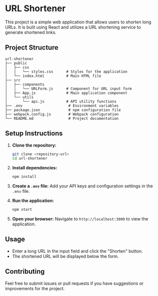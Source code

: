 # URL Shortener

This project is a simple web application that allows users to shorten long URLs. It is built using React and utilizes a URL shortening service to generate shortened links.

## Project Structure

```
url-shortener
├── public
│   ├── css
│   │   └── styles.css      # Styles for the application
│   └── index.html          # Main HTML file
├── src
│   ├── components
│   │   └── URLForm.js      # Component for URL input form
│   ├── App.js              # Main application component
│   └── utils
│       └── api.js          # API utility functions
├── .env                     # Environment variables
├── package.json             # npm configuration file
├── webpack.config.js        # Webpack configuration
└── README.md                # Project documentation
```

## Setup Instructions

1. **Clone the repository:**
   ```bash
   git clone <repository-url>
   cd url-shortener
   ```

2. **Install dependencies:**
   ```bash
   npm install
   ```

3. **Create a `.env` file:**
   Add your API keys and configuration settings in the `.env` file.

4. **Run the application:**
   ```bash
   npm start
   ```

5. **Open your browser:**
   Navigate to `http://localhost:3000` to view the application.

## Usage

- Enter a long URL in the input field and click the "Shorten" button.
- The shortened URL will be displayed below the form.

## Contributing

Feel free to submit issues or pull requests if you have suggestions or improvements for the project.